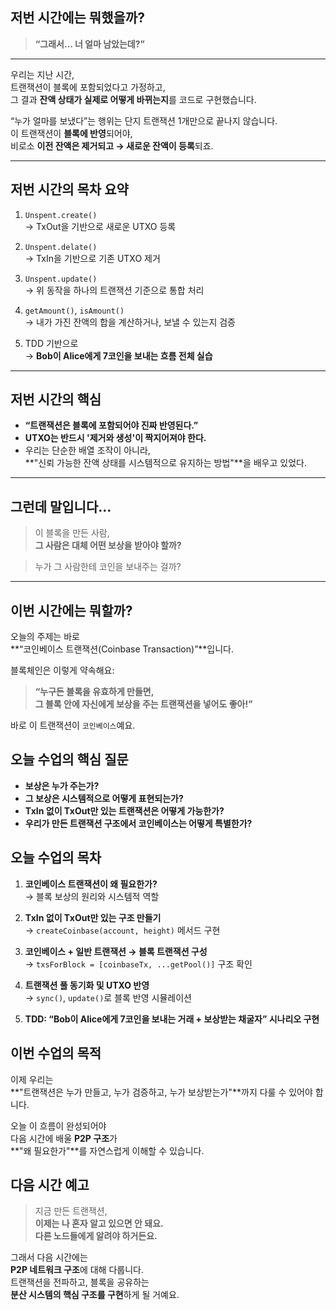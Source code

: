 ## 저번 시간에는 뭐했을까?

> **“그래서… 너 얼마 남았는데?”**

---

우리는 지난 시간,  
트랜잭션이 블록에 포함되었다고 가정하고,  
그 결과 **잔액 상태가 실제로 어떻게 바뀌는지**를 코드로 구현했습니다.

“누가 얼마를 보냈다”는 행위는 단지 트랜잭션 1개만으로 끝나지 않습니다.  
이 트랜잭션이 **블록에 반영**되어야,  
비로소 **이전 잔액은 제거되고 → 새로운 잔액이 등록**되죠.

---

## 저번 시간의 목차 요약

1. `Unspent.create()`  
   → TxOut을 기반으로 새로운 UTXO 등록

2. `Unspent.delate()`  
   → TxIn을 기반으로 기존 UTXO 제거

3. `Unspent.update()`  
   → 위 동작을 하나의 트랜잭션 기준으로 통합 처리

4. `getAmount()`, `isAmount()`  
   → 내가 가진 잔액의 합을 계산하거나, 보낼 수 있는지 검증

5. TDD 기반으로  
   → **Bob이 Alice에게 7코인을 보내는 흐름 전체 실습**

---

## 저번 시간의 핵심

- **“트랜잭션은 블록에 포함되어야 진짜 반영된다.”**
- **UTXO는 반드시 '제거와 생성'이 짝지어져야 한다.**
- 우리는 단순한 배열 조작이 아니라,  
  **"신뢰 가능한 잔액 상태를 시스템적으로 유지하는 방법"**을 배우고 있었다.

---

## 그런데 말입니다...

> 이 블록을 만든 사람,  
> **그 사람은 대체 어떤 보상을 받아야 할까?**

> 누가 그 사람한테 코인을 보내주는 걸까?

---

## 이번 시간에는 뭐할까?

오늘의 주제는 바로  
**“코인베이스 트랜잭션(Coinbase Transaction)”**입니다.

블록체인은 이렇게 약속해요:

> **“누구든 블록을 유효하게 만들면,  
> 그 블록 안에 자신에게 보상을 주는 트랜잭션을 넣어도 좋아!”**

바로 이 트랜잭션이 `코인베이스`예요.

## 오늘 수업의 핵심 질문

- **보상은 누가 주는가?**
- **그 보상은 시스템적으로 어떻게 표현되는가?**
- **TxIn 없이 TxOut만 있는 트랜잭션은 어떻게 가능한가?**
- **우리가 만든 트랜잭션 구조에서 코인베이스는 어떻게 특별한가?**

## 오늘 수업의 목차

1. **코인베이스 트랜잭션이 왜 필요한가?**  
   → 블록 보상의 원리와 시스템적 역할

2. **TxIn 없이 TxOut만 있는 구조 만들기**  
   → `createCoinbase(account, height)` 메서드 구현

3. **코인베이스 + 일반 트랜잭션 → 블록 트랜잭션 구성**  
   → `txsForBlock = [coinbaseTx, ...getPool()]` 구조 확인

4. **트랜잭션 풀 동기화 및 UTXO 반영**  
   → `sync()`, `update()`로 블록 반영 시뮬레이션

5. **TDD: “Bob이 Alice에게 7코인을 보내는 거래 + 보상받는 채굴자” 시나리오 구현**

## 이번 수업의 목적

이제 우리는  
**"트랜잭션은 누가 만들고, 누가 검증하고, 누가 보상받는가"**까지 다룰 수 있어야 합니다.

오늘 이 흐름이 완성되어야  
다음 시간에 배울 **P2P 구조**가  
**"왜 필요한가"**를 자연스럽게 이해할 수 있습니다.

## 다음 시간 예고

> 지금 만든 트랜잭션,  
> **이제는 나 혼자 알고 있으면 안 돼요.**  
> **다른 노드들에게 알려야 하거든요.**

그래서 다음 시간에는  
**P2P 네트워크 구조**에 대해 다룹니다.  
트랜잭션을 전파하고, 블록을 공유하는  
**분산 시스템의 핵심 구조를 구현**하게 될 거예요.
